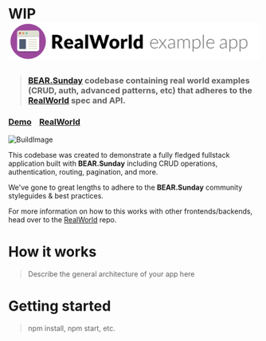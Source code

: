# WIP ![RealWorld Example App](logo.png)

> ### [BEAR.Sunday](https://bearsunday.github.io/) codebase containing real world examples (CRUD, auth, advanced patterns, etc) that adheres to the [RealWorld](https://github.com/gothinkster/realworld) spec and API.


### [Demo](https://github.com/gothinkster/realworld)&nbsp;&nbsp;&nbsp;&nbsp;[RealWorld](https://github.com/gothinkster/realworld)

![BuildImage](https://github.com/shotanue/bear-sunday-real-world-example-app/workflows/BuildImage/badge.svg)


This codebase was created to demonstrate a fully fledged fullstack application built with **BEAR.Sunday** including CRUD operations, authentication, routing, pagination, and more.

We've gone to great lengths to adhere to the **BEAR.Sunday** community styleguides & best practices.

For more information on how to this works with other frontends/backends, head over to the [RealWorld](https://github.com/gothinkster/realworld) repo.


# How it works

> Describe the general architecture of your app here

# Getting started

> npm install, npm start, etc.

